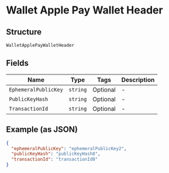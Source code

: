 
# Wallet Apple Pay Wallet Header

## Structure

`WalletApplePayWalletHeader`

## Fields

| Name | Type | Tags | Description |
|  --- | --- | --- | --- |
| `EphemeralPublicKey` | `string` | Optional | - |
| `PublicKeyHash` | `string` | Optional | - |
| `TransactionId` | `string` | Optional | - |

## Example (as JSON)

```json
{
  "ephemeralPublicKey": "ephemeralPublicKey2",
  "publicKeyHash": "publicKeyHash8",
  "transactionId": "transactionId0"
}
```

